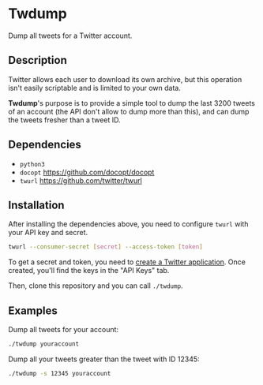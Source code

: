 Twdump
======

Dump all tweets for a Twitter account.

Description
-----------

Twitter allows each user to download its own archive, but this operation
isn't easily scriptable and is limited to your own data.

**Twdump**'s purpose is to provide a simple tool to dump the last
3200 tweets of an account (the API don't allow to dump more than this),
and can dump the tweets fresher than a tweet ID.

Dependencies
------------

* `python3`
* `docopt` <https://github.com/docopt/docopt>
* `twurl` <https://github.com/twitter/twurl>

Installation
------------

After installing the dependencies above, you need to configure `twurl` with
your API key and secret.

```sh
twurl --consumer-secret [secret] --access-token [token]
```

To get a secret and token, you need to [create a Twitter application](https://apps.twitter.com/app/new).
Once created, you'll find the keys in the "API Keys" tab.

Then, clone this repository and you can call `./twdump`.

Examples
--------

Dump all tweets for your account:

```sh
./twdump youraccount
```

Dump all your tweets greater than the tweet with ID 12345:

```sh
./twdump -s 12345 youraccount
```
